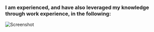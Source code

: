 <link rel="stylesheet" type="text/css" media="all" href="global.css" />


### I am experienced, and have also leveraged my knowledge through work experience, in the following:

![Screenshot](https://upload.wikimedia.org/wikipedia/commons/thumb/9/99/Unofficial_JavaScript_logo_2.svg/480px-Unofficial_JavaScript_logo_2.svg.png)


<!--
**PaulAduGyamfi/PaulAduGyamfi** is a ✨ _special_ ✨ repository because its `README.md` (this file) appears on your GitHub profile.

Here are some ideas to get you started:

- 🔭 I’m currently working on ...
- 🌱 I’m currently learning ...
- 👯 I’m looking to collaborate on ...
- 🤔 I’m looking for help with ...
- 💬 Ask me about ...
- 📫 How to reach me: ...
- 😄 Pronouns: ...
- ⚡ Fun fact: ...
-->
